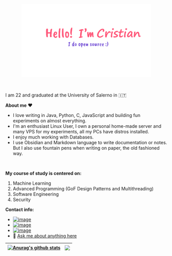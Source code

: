 <p align="center"><a href="https://panuozzo77.github.io"><img width="80%" alt="Hello, I'm Cristian I do open source!" src="./assets/gh-readme-head.png" /></a></p>

<br />

I am 22 and graduated at the University of Salerno in :it: 

**About me** ❤️ 

-    I love writing in Java, Python, C, JavaScript and building fun experiments on almost everything.
-    I'm an enthusiast Linux User, I own a personal home-made server and many VPS for my experiments, all my PCs have distros installed.
-    I enjoy much working with Databases.
-    I use Obsidian and Markdown language to write documentation or notes. But I also use fountain pens when writing on paper, the old fashioned way.
  <br />

**My course of study is centered on:**  


1. Machine Learning
2. Advanced Programming (GoF Design Patterns and Multithreading)
3. Software Engineering
4. Security

**Contact info:**
- [![image](https://img.shields.io/badge/Gmail-D14836?style=for-the-badge&logo=gmail&logoColor=white)](mailto:c.porzio02@gmail.com)
- [![image](https://img.shields.io/badge/Telegram-2CA5E0?style=for-the-badge&logo=telegram&logoColor=white)](https://t.me/cristian_porzio)
- [![image](https://img.shields.io/badge/LinkedIn-0077B5?style=for-the-badge&logo=linkedin&logoColor=white)](https://www.linkedin.com/in/cristian-porzio/)
- 💬 [Ask me about anything here](https://github.com/panuozzo77/panuozzo77/issues)

| <a href="https://github.com/panuozzo77/github-readme-stats"><img align="center" src="https://github-readme-stats.vercel.app/api?username=panuozzo77&show_icons=true&include_all_commits=true&theme=buefy&hide_border=true" alt="Anurag's github stats" /></a> | <a href="https://github.com/panuozzo77/github-readme-stats"><img align="center" src="https://github-readme-stats.vercel.app/api/top-langs/?username=panuozzo77&layout=compact&theme=buefy&hide_border=true" /></a> |
| ------------- | ------------- |
